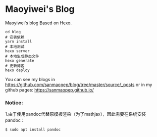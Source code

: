 # Maoyiwei's Blog

Maoyiwei's blog Based on Hexo.

```shell
cd blog
# 安装依赖
yarn install
# 本地测试
hexo server
# 本地生成静态文件
hexo generate
# 更新博客
hexo deploy
```
You can see my blogs in https://github.com/sanmaopep/blog/tree/master/source/_posts or in my github pages: <https://sanmaopep.github.io/>

### Notice:

1.由于使用pandoc代替原模板渲染（为了mathjax），因此需要在系统安装pandoc：

```shell
$ sudo apt install pandoc	
```


